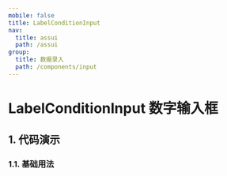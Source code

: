 ```yaml
---
mobile: false
title: LabelConditionInput
nav:
  title: assui
  path: /assui
group:
  title: 数据录入
  path: /components/input
---
```

# LabelConditionInput 数字输入框

## 1. 代码演示

### 1.1. 基础用法

<code hideActions='["CSB", "EXTERNAL"]' src="./demo/index.tsx" />

 